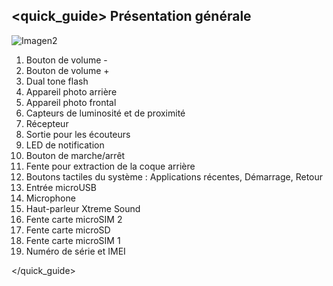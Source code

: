 ## <quick_guide> Présentation générale

![Imagen2](http://static.energysistem.com/images/manuals/42689/5774d31fa9899.jpg)

1. Bouton de volume -
2. Bouton de volume +
3. Dual tone flash
4. Appareil photo arrière
5. Appareil photo frontal
6. Capteurs de luminosité et de proximité
7. Récepteur
8. Sortie pour les écouteurs
9. LED de notification
10. Bouton de marche/arrêt
11. Fente pour extraction de la coque arrière
12. Boutons tactiles du système : Applications récentes, Démarrage, Retour
13. Entrée microUSB
14. Microphone
15. Haut-parleur Xtreme Sound
16. Fente carte microSIM 2
17. Fente carte microSD
18. Fente carte microSIM 1
19. Numéro de série et IMEI

</quick_guide>
